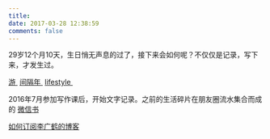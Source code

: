 ```yaml
---
title: 
date: 2017-03-28 12:38:59
comments: false
---
```

29岁12个月10天，生日悄无声息的过了，接下来会如何呢？不仅仅是记录，写下来，才发生过。 

[游 ][1] 
[间隔年 ][2] 
[lifestyle ][3]

2016年7月参加写作课后，开始文字记录。之前的生活碎片在朋友圈流水集合而成的  [微信书][4]

[如何订阅李广鹤的博客][5]

[1]:	https://13416136446.github.io/categories/%E6%B8%B8/
[2]:	https://13416136446.github.io/categories/%E9%97%B4%E9%9A%94%E5%B9%B4/
[3]:	https://13416136446.github.io/categories/lifestyle/
[4]:	https://weixinshu.com/app/preview/945855/inner/share?bookType=wxbook&author=wxid_jzrfu7qnrsri21@69&section=cover
[5]:	http://13416136446.github.io./2017/04/07/RSS/